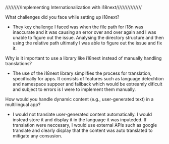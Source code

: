 //////////Implementing Internationalization with i18next////////////////

What challenges did you face while setting up i18next?

- They key challenge I faced was when the file path for i18n was inaccurate and it was causing an error over and over again and I was unable to figure out the issue. Analysing the directory structure and then using the relative path ultimatly I was able to figure out the issue and fix it.

Why is it important to use a library like i18next instead of manually handling translations?

- The use of the i18next library simplifies the process for translation, specifically for apps. It consists of features such as language detechtion and namespace suppoer and fallback which would be extreamly dificult and subject to errors is I were to implement them manually.

How would you handle dynamic content (e.g., user-generated text) in a multilingual app?

- I would not translate user-generated content automatically. I would instead store it and display it in the language it was inputeded. If translation were neccesary, I would use external APIs such as google translate and clearly display that the content was auto translated to mitigate any consusion.
